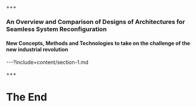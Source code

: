 +++
### An Overview and Comparison of Designs of Architectures for Seamless System Reconfiguration
#### New Concepts, Methods and Technologies to take on the challenge of the new industrial revolution

---?include=content/section-1.md

+++
# The End
